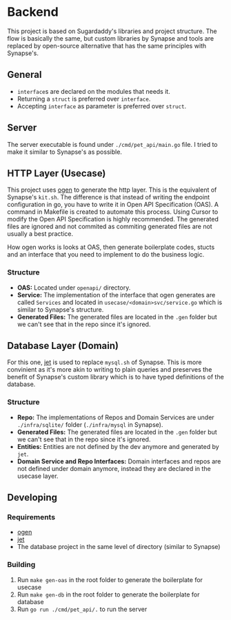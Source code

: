 # Backend

This project is based on Sugardaddy's libraries and project structure. The flow is basically the same, but custom libraries by Synapse
and tools are replaced by open-source alternative that has the same principles with Synapse's.

## General

- `interface`s are declared on the modules that needs it.
- Returning a `struct` is preferred over `interface`.
- Accepting `interface` as parameter is preferred over `struct`.

## Server

The server executable is found under `./cmd/pet_api/main.go` file. I tried to make it similar to Synapse's as possible.

## HTTP Layer (Usecase)

This project uses [ogen](https://github.com/ogen-go/ogen) to generate the http layer. This is the equivalent of Synapse's `kit.sh`.
The difference is that instead of writing the endpoint configuration in go, you have to write it in Open API Specification (OAS).
A command in Makefile is created to automate this process. Using Cursor to modify the Open API Specification is highly recommended.
The generated files are ignored and not commited as commiting generated files are not usually a best practice.

How ogen works is looks at OAS, then generate boilerplate codes, stucts and an interface that you need to implement to do the business
logic.

### Structure

- **OAS:** Located under `openapi/` directory.
- **Service:** The implementation of the interface that ogen generates are called `Services` and located in
  `usecase/<domain>svc/service.go` which is similar to Synapse's structure.
- **Generated Files:** The generated files are located in the `.gen` folder but we can't see that in the repo since it's ignored.

## Database Layer (Domain)

For this one, [jet](https://github.com/go-jet/jet) is used to replace `mysql.sh` of Synapse. This is more convinient as it's more akin
to writing to plain queries and preserves the benefit of Synapse's custom library which is to have typed definitions of the database.

### Structure

- **Repo:** The implementations of Repos and Domain Services are under `./infra/sqlite/` folder (`./infra/mysql` in Synapse).
- **Generated Files:** The generated files are located in the `.gen` folder but we can't see that in the repo since it's ignored.
- **Entities:** Entities are not defined by the dev anymore and generated by `jet`.
- **Domain Service and Repo Interfaces:** Domain interfaces and repos are not defined under domain anymore, instead they are declared
  in the usecase layer.

## Developing

### Requirements

- [ogen](https://github.com/ogen-go/ogen)
- [jet](https://github.com/go-jet/jet)
- The database project in the same level of directory (similar to Synapse)

### Building

1. Run `make gen-oas` in the root folder to generate the boilerplate for usecase
2. Run `make gen-db` in the root folder to generate the boilerplate for database
3. Run `go run ./cmd/pet_api/.` to run the server
